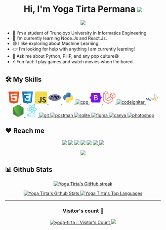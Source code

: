<div align="center">
  <h1>Hi, I'm Yoga Tirta Permana <img src="https://media.giphy.com/media/hvRJCLFzcasrR4ia7z/giphy.gif" width="35"></h1>
  <p><a href="https://github.com/DenverCoder1/readme-typing-svg"><img src="https://readme-typing-svg.herokuapp.com?lines=Web+Developer+||+Designer+||+Tech+Enthusiast;Love+to+Learn+a+lot+of+Things;Music+and+Movies+is+my+Stereo&center=true&width=500&height=50"></a></p>
</div>

- 🏫 I'm a student of Trunojoyo University in Informatics Engineering.
- 🌱 I’m currently learning Node.Js and React.Js.
- 😄 I like exploring about Machine Learning.
- 👉 I’m looking for help with anything I am currently learning!
- 💬 Ask me about Python, PHP, and any pop culture😅
- ⚡ Fun fact: I play games and watch movies when I'm bored.

<!-- languages tools -->
## 🛠 My Skills

<p align="center">
  <a href="https://www.w3.org/html/" target="_blank"> <img src="https://raw.githubusercontent.com/devicons/devicon/master/icons/html5/html5-original.svg" alt="html5" width="40" height="40"/> </a>
  <a href="https://www.w3schools.com/css/" target="_blank"> <img src="https://raw.githubusercontent.com/devicons/devicon/master/icons/css3/css3-original.svg" alt="css3" width="40" height="40"/> </a>
  <a href="https://developer.mozilla.org/en-US/docs/Web/JavaScript" target="_blank"> <img src="https://raw.githubusercontent.com/devicons/devicon/master/icons/javascript/javascript-original.svg" alt="javascript" width="40" height="40"/> </a>
  <a href="https://www.php.net" target="_blank"> <img src="https://raw.githubusercontent.com/devicons/devicon/master/icons/php/php-original.svg" alt="php" width="40" height="40"/> </a>
  <a href="https://www.python.org" target="_blank"> <img src="https://raw.githubusercontent.com/devicons/devicon/master/icons/python/python-original.svg" alt="python" width="40" height="40"/> </a>
  <a href="https://www.w3schools.com/cpp/" target="_blank"> <img src="https://upload.wikimedia.org/wikipedia/commons/thumb/1/18/ISO_C%2B%2B_Logo.svg/800px-ISO_C%2B%2B_Logo.svg.png" alt="cpp" width="35" height="40"/> </a>
  <a href="https://getbootstrap.com" target="_blank"> <img src="https://raw.githubusercontent.com/devicons/devicon/master/icons/bootstrap/bootstrap-original.svg" alt="bootstrap" width="40" height="40"/> </a>
  <a href="https://laravel.com/" target="_blank"> <img src="https://raw.githubusercontent.com/devicons/devicon/master/icons/laravel/laravel-original.svg" alt="laravel" width="40" height="40"/> </a> 
  <a href="https://codeigniter.com" target="_blank"> <img src="https://cdn.worldvectorlogo.com/logos/codeigniter.svg" alt="codeigniter" width="40" height="40"/> </a> 
  <a href="https://www.mysql.com/" target="_blank"> <img src="https://raw.githubusercontent.com/devicons/devicon/master/icons/mysql/mysql-original-wordmark.svg" alt="mysql" width="40" height="40"/> </a> 
  <a href="https://nodejs.org" target="_blank"> <img src="https://raw.githubusercontent.com/devicons/devicon/master/icons/nodejs/nodejs-original.svg" alt="nodejs" width="40" height="40"/> </a> 
  <a href="https://reactjs.org/" target="_blank"> <img src="https://raw.githubusercontent.com/devicons/devicon/master/icons/react/react-original-wordmark.svg" alt="react" width="40" height="40"/> </a>
  <a href="https://git-scm.com/" target="_blank"> <img src="https://www.vectorlogo.zone/logos/git-scm/git-scm-icon.svg" alt="git" width="40" height="40"/> </a>
  <a href="https://postman.com" target="_blank" rel="noreferrer"> <img src="https://www.vectorlogo.zone/logos/getpostman/getpostman-icon.svg" alt="postman" width="40" height="40"/> </a>
  <a href="https://www.sqlite.org/" target="_blank" rel="noreferrer"> <img src="https://www.vectorlogo.zone/logos/sqlite/sqlite-icon.svg" alt="sqlite" width="40" height="40"/> </a>
  <a href="https://www.figma.com/" target="_blank"> <img src="https://www.vectorlogo.zone/logos/figma/figma-icon.svg" alt="figma" width="40" height="40"/> </a>
  <a href="https://www.canva.com" target="_blank"> <img src="https://www.vectorlogo.zone/logos/canva/canva-icon.svg" alt="canva" width="40" height="40"/> </a> 
  <a href="https://www.photoshop.com/en" target="_blank"> <img src="https://cdn.worldvectorlogo.com/logos/adobe-photoshop-2.svg" alt="photoshop" width="40" height="40"/> </a> 
</p>

<!-- social -->
## ❤️ Reach me

<p align="center">
  <a href="https://www.linkedin.com/in/yoga-tirta-permana/"><img src="https://img.shields.io/badge/LinkedIn-%230077B5.svg?&style=for-the-badge&logo=linkedin&logoColor=white" /></a>
  <a href="https://twitter.com/yogatirtap_"><img src="https://img.shields.io/badge/Twitter-1DA1F2?style=for-the-badge&logo=twitter&logoColor=white" /></a> 
  <a href="https://www.instagram.com/hi.yogatirta/"><img src="https://img.shields.io/badge/Instagram-E4405F?style=for-the-badge&logo=instagram&logoColor=white" /></a>
  <a href="https://www.facebook.com/yogatirtapermana552"><img src="https://img.shields.io/badge/Facebook-3b5998?style=for-the-badge&logo=facebook&logoColor=white" /></a>
  <a href="https://api.whatsapp.com/send/?phone=6285158925522&text&type=phone_number&app_absent=0"><img src="https://img.shields.io/badge/WhatsApp-25D366?style=for-the-badge&logo=whatsapp&logoColor=white" /></a>
  <a href="https://t.me/yogatirta"><img src="https://img.shields.io/badge/Telegram-3672d1?style=for-the-badge&logo=telegram&logoColor=white"/> </a>
  <a href="https://mail.google.com/mail/?view=cm&fs=1&to=yogatirtapermana552@gmail.com"><img src="https://img.shields.io/badge/Gmail-%23D14836.svg?&style=for-the-badge&logo=gmail&logoColor=white" /></a>
<!--   <a href="https://github.com/yoga-tirta"><img src="https://img.shields.io/badge/Github-000000.svg?&style=for-the-badge&logo=github&logoColor=white" /></a> -->
</p>
<p align="center">
  <a href="https://yoga-tirta.github.io/"><img src="https://img.shields.io/badge/My_Portfolio-000?style=for-the-badge&logo=ko-fi&logoColor=white" /> </a>
</p>

<!-- stats -->
## 📊 Github Stats

<p align="center">
  <a href="https://github.com/yoga-tirta?tab=repositories">
    <img src="https://github-readme-streak-stats.herokuapp.com/?user=yoga-tirta&theme=tokyonight&hide_border=true" alt="Yoga Tirta's GitHub streak"/>
  </a>
</p>

<p align="center">
  <a href="https://github.com/yoga-tirta?tab=repositories">
    <img alt="Yoga Tirta's Github Stats" src="https://denvercoder1-github-readme-stats.vercel.app/api?username=yoga-tirta&show_icons=true&count_private=true&theme=tokyonight&hide_border=true" height="180px"/>
  </a>
  <a href="https://github.com/yoga-tirta?tab=repositories">
    <img alt="Yoga Tirta's Top Languages" src="https://denvercoder1-github-readme-stats.vercel.app/api/top-langs/?username=yoga-tirta&langs_count=8&layout=compact&theme=tokyonight&hide_border=true" height="180px"/>
  </a>
</p>

<!-- [![Yoga Tirta's github activity graph](https://github-readme-activity-graph.cyclic.app/graph?username=yoga-tirta&theme=tokyo-night)](https://github.com/yoga-tirta?tab=repositories) -->
<hr/>
<div align="center">
  
<!--   ### Vibing to : 🎧
[![Spotify](https://spotify-github-profile.vercel.app/api/view?uid=31ofkg7oqoqcgrx2nq4nnpnjbc2q&cover_image=true&theme=novatorem&show_offline=false&background_color=121212&interchange=false&bar_color=53b14f&bar_color_cover=false)](https://open.spotify.com/user/31ofkg7oqoqcgrx2nq4nnpnjbc2q)

<a href="https://www.youtube.com/watch?v=dQw4w9WgXcQ">
  <img src="https://media.giphy.com/media/Vuw9m5wXviFIQ/source.gif" width="300" height="auto" />
</a>   -->

### Visitor's count 👀
<a href="https://yoga-tirta.github.io">
  <img src="https://profile-counter.glitch.me/{yoga-tirta}/count.svg" alt="yoga-tirta :: Visitor's Count" />
</a>

<a href="https://www.youtube.com/watch?v=dQw4w9WgXcQ">
  <img src="https://media.giphy.com/media/Vuw9m5wXviFIQ/source.gif" width="300" height="auto" />
</a>

</div>
